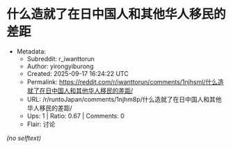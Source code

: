 # 什么造就了在日中国人和其他华人移民的差距

- Metadata:
  - Subreddit: r_iwanttorun
  - Author: yirongyiburong
  - Created: 2025-09-17 16:24:22 UTC
  - Permalink: https://reddit.com/r/iwanttorun/comments/1njhsml/什么造就了在日中国人和其他华人移民的差距/
  - URL: /r/runtoJapan/comments/1njhm8p/什么造就了在日中国人和其他华人移民的差距/
  - Ups: 1 | Ratio: 0.67 | Comments: 0
  - Flair: 讨论

_(no selftext)_

